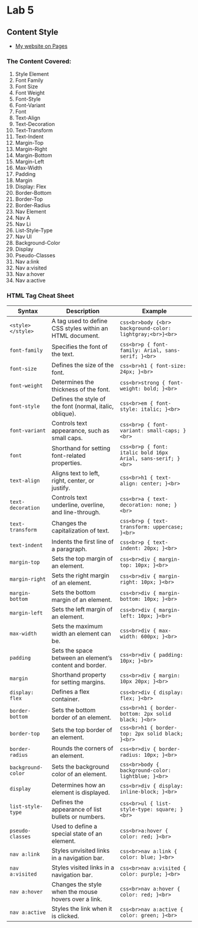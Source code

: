 # Lab 5
## Content Style

- [My website on Pages](https://jefftam79.github.io/lab5/)

### The Content Covered:
1. Style Element 
2.  Font Family
3. Font Size 
4. Font Weight 
5. Font-Style 
6. Font-Variant 
7. Font 
8. Text-Align 
9. Text-Decoration 
10. Text-Transform
11. Text-Indent
12. Margin-Top
13. Margin-Right
14. Margin-Bottom
15. Margin-Left
16. Max-Width
17. Padding
18. Margin
19. Display: Flex
20. Border-Bottom
21. Border-Top
22. Border-Radius
23. Nav Element
23. Nav A
24. Nav Li
25. List-Style-Type
26. Nav Ul
27. Background-Color
28. Display
29. Pseudo-Classes
30. Nav a:link
31. Nav a:visited
32. Nav a:hover
33. Nav a:active

### HTML Tag Cheat Sheet
| Syntax | Description | Example |
|--------|------------|---------|
| `<style></style>` | A tag used to define CSS styles within an HTML document. | ```css<br>body {<br>    background-color: lightgray;<br>}<br>``` |
| `font-family` | Specifies the font of the text. | ```css<br>p { font-family: Arial, sans-serif; }<br>``` |
| `font-size` | Defines the size of the font. | ```css<br>h1 { font-size: 24px; }<br>``` |
| `font-weight` | Determines the thickness of the font. | ```css<br>strong { font-weight: bold; }<br>``` |
| `font-style` | Defines the style of the font (normal, italic, oblique). | ```css<br>em { font-style: italic; }<br>``` |
| `font-variant` | Controls text appearance, such as small caps. | ```css<br>p { font-variant: small-caps; }<br>``` |
| `font` | Shorthand for setting font-related properties. | ```css<br>p { font: italic bold 16px Arial, sans-serif; }<br>``` |
| `text-align` | Aligns text to left, right, center, or justify. | ```css<br>h1 { text-align: center; }<br>``` |
| `text-decoration` | Controls text underline, overline, and line-through. | ```css<br>a { text-decoration: none; }<br>``` |
| `text-transform` | Changes the capitalization of text. | ```css<br>p { text-transform: uppercase; }<br>``` |
| `text-indent` | Indents the first line of a paragraph. | ```css<br>p { text-indent: 20px; }<br>``` |
| `margin-top` | Sets the top margin of an element. | ```css<br>div { margin-top: 10px; }<br>``` |
| `margin-right` | Sets the right margin of an element. | ```css<br>div { margin-right: 10px; }<br>``` |
| `margin-bottom` | Sets the bottom margin of an element. | ```css<br>div { margin-bottom: 10px; }<br>``` |
| `margin-left` | Sets the left margin of an element. | ```css<br>div { margin-left: 10px; }<br>``` |
| `max-width` | Sets the maximum width an element can be. | ```css<br>div { max-width: 600px; }<br>``` |
| `padding` | Sets the space between an element’s content and border. | ```css<br>div { padding: 10px; }<br>``` |
| `margin` | Shorthand property for setting margins. | ```css<br>div { margin: 10px 20px; }<br>``` |
| `display: flex` | Defines a flex container. | ```css<br>div { display: flex; }<br>``` |
| `border-bottom` | Sets the bottom border of an element. | ```css<br>h1 { border-bottom: 2px solid black; }<br>``` |
| `border-top` | Sets the top border of an element. | ```css<br>h1 { border-top: 2px solid black; }<br>``` |
| `border-radius` | Rounds the corners of an element. | ```css<br>div { border-radius: 10px; }<br>``` |
| `background-color` | Sets the background color of an element. | ```css<br>body { background-color: lightblue; }<br>``` |
| `display` | Determines how an element is displayed. | ```css<br>div { display: inline-block; }<br>``` |
| `list-style-type` | Defines the appearance of list bullets or numbers. | ```css<br>ul { list-style-type: square; }<br>``` |
| `pseudo-classes` | Used to define a special state of an element. | ```css<br>a:hover { color: red; }<br>``` |
| `nav a:link` | Styles unvisited links in a navigation bar. | ```css<br>nav a:link { color: blue; }<br>``` |
| `nav a:visited` | Styles visited links in a navigation bar. | ```css<br>nav a:visited { color: purple; }<br>``` |
| `nav a:hover` | Changes the style when the mouse hovers over a link. | ```css<br>nav a:hover { color: red; }<br>``` |
| `nav a:active` | Styles the link when it is clicked. | ```css<br>nav a:active { color: green; }<br>``` |


